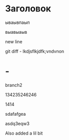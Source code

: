 # Заголовок

ываывпаып

выавыаыв

new line

git diff - lkdjsflkjdfk;vndvnon

# - 

branch2

134235246246

1414

sdafafgea

asdq3eqw3

Also added a lil bit